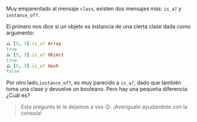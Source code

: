 Muy emparentado al mensaje `class`, existen dos mensajes más: `is_a?` y `instance_of?`.

El primero nos dice si un objeto es instancia de una cierta clase dada como argumento:

```ruby
ム [5, 3].is_a? Array
true
ム [5, 3].is_a? Object
true
ム [5, 3].is_a? Hash
false
```

Por otro lado,`instance_of?`, es muy parecido a `is_a?`, dado que también toma una clase y devuelve un booleano. Pero hay una pequeña diferencia. ¿Cuál es?

> Esta pregunta te la dejamos a vos :wink:. ¡Averigualo ayudándote con la consola!
